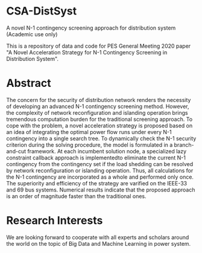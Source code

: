 # CSA-DistSyst
A novel N-1 contingency screening approach for distribution system (Academic use only)

This is a repository of data and code for PES General Meeting 2020 paper "A Novel Acceleration Strategy for N-1 Contingency Screening in Distribution System". 

# Abstract
The concern for the security of distribution network renders the necessity of developing an advanced N-1 contingency screening method. However, the complexity of network reconfiguration and islanding operation brings tremendous computation burden for the traditional screening approach. To cope with the problem, a novel acceleration strategy is proposed based on an idea of integrating the optimal power flow runs under every N-1 contingency into a single search tree. To dynamically check the N-1 security criterion during the solving procedure, the model is formulated in a branch-and-cut framework. At each incumbent solution node, a specialized lazy constraint callback approach is implementedto eliminate the current N-1 contingency from the contingency set if the load shedding can be resolved by network reconfiguration or islanding operation. Thus, all calculations for the N-1 contingency are incorporated as a whole and performed only once. The superiority and efficiency of the strategy are varified on the IEEE-33 and 69 bus systems. Numerical results indicate that the proposed approach is an order of magnitude faster than the traditional ones.

# Research Interests
We are looking forward to cooperate with all experts and scholars around the world on the topic of Big Data and Machine Learning in power system.
